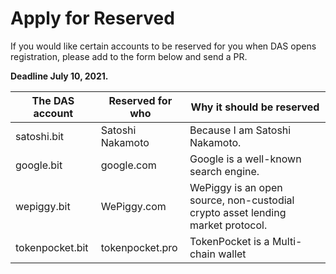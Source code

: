 # Apply for Reserved

If you would like certain accounts to be reserved for you when DAS opens registration, please add to the form below and send a PR. 

**Deadline July 10, 2021.**



| The DAS account | Reserved for who | **Why it should be reserved**         |
| --------------- | ---------------- | ------------------------------------- |
| satoshi.bit     | Satoshi Nakamoto | Because I am Satoshi Nakamoto.        |
| google.bit      | google.com       | Google is a well-known search engine. |
| wepiggy.bit     | WePiggy.com      | WePiggy is an open source, non-custodial crypto asset lending market protocol. |
| tokenpocket.bit | tokenpocket.pro  | TokenPocket is a Multi-chain wallet   |
